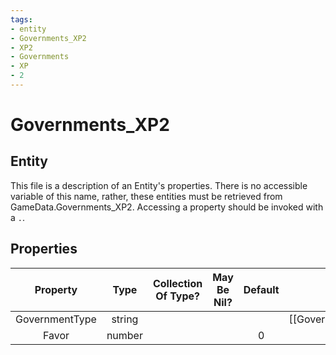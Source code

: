```yaml
---
tags:
- entity
- Governments_XP2
- XP2
- Governments
- XP
- 2
---
```

# Governments_XP2
## Entity
This file is a description of an Entity's properties. There is no accessible variable of this name, rather, these entities must be retrieved from GameData.Governments_XP2. Accessing a property should be invoked with a `.`.
## Properties
|	Property	|	Type	|	Collection Of Type?	|	May Be Nil?	|	Default	|	References	|	Key	|	Notes	|
|	:-:	|	:-:	|	:-:	|	:-:	|	:-:	|	:-:	|	:-:	|	-:	|
|	GovernmentType	|	string	|		|		|		|	[[Government]].GovernmentType	|	✓	|	|
|	Favor	|	number	|		|		|	0	|		|		|	|
